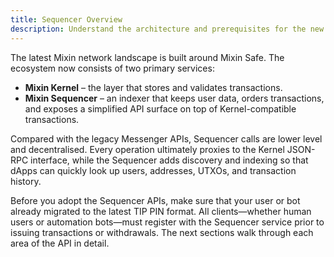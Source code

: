 ```yaml
---
title: Sequencer Overview
description: Understand the architecture and prerequisites for the new Mixin Sequencer API stack.
---
```


The latest Mixin network landscape is built around Mixin Safe. The ecosystem now consists of two
primary services:

- **Mixin Kernel** – the layer that stores and validates transactions.
- **Mixin Sequencer** – an indexer that keeps user data, orders transactions, and exposes a
  simplified API surface on top of Kernel-compatible transactions.

Compared with the legacy Messenger APIs, Sequencer calls are lower level and decentralised. Every
operation ultimately proxies to the Kernel JSON-RPC interface, while the Sequencer adds discovery
and indexing so that dApps can quickly look up users, addresses, UTXOs, and transaction history.

Before you adopt the Sequencer APIs, make sure that your user or bot already migrated to the
latest TIP PIN format. All clients—whether human users or automation bots—must register with the
Sequencer service prior to issuing transactions or withdrawals. The next sections walk through each
area of the API in detail.
